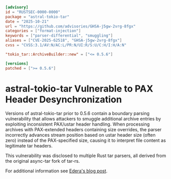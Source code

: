 ```toml
[advisory]
id = "RUSTSEC-0000-0000"
package = "astral-tokio-tar"
date = "2025-10-21"
url = "https://github.com/advisories/GHSA-j5gw-2vrg-8fgx"
categories = ["format-injection"]
keywords = ["parser-differential", "smuggling"]
aliases = ["CVE-2025-62518", "GHSA-j5gw-2vrg-8fgx"]
cvss = "CVSS:3.1/AV:N/AC:L/PR:N/UI:R/S:U/C:H/I:H/A:N"

"tokio_tar::ArchiveBuilder::new" = ["<= 0.5.6"]

[versions]
patched = [">= 0.5.6"]
```

# astral-tokio-tar Vulnerable to PAX Header Desynchronization

Versions of astral-tokio-tar prior to 0.5.6 contain a boundary parsing
vulnerability that allows attackers to smuggle additional archive entries by
exploiting inconsistent PAX/ustar header handling. When processing archives with
PAX-extended headers containing size overrides, the parser incorrectly advances
stream position based on ustar header size (often zero) instead of the
PAX-specified size, causing it to interpret file content as legitimate tar
headers.

This vulnerability was disclosed to multiple Rust tar parsers, all derived from
the original async-tar fork of tar-rs.

For additional information see
[Edera's blog post](https://edera.dev/stories/tarmageddon).
